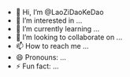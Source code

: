 - 👋 Hi, I’m @LaoZiDaoKeDao
- 👀 I’m interested in ...
- 🌱 I’m currently learning ...
- 💞️ I’m looking to collaborate on ...
- 📫 How to reach me ...
- 😄 Pronouns: ...
- ⚡ Fun fact: ...

<!---
LaoZiDaoKeDao/LaoZiDaoKeDao is a ✨ special ✨ repository because its `README.md` (this file) appears on your GitHub profile.
You can click the Preview link to take a look at your changes.
--->
